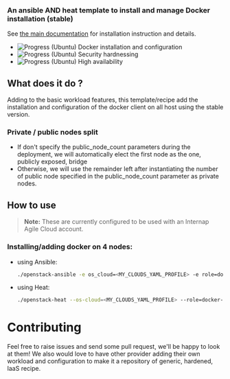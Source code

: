 ### An ansible AND heat template to install and manage Docker installation (stable)

See [the main documentation](/) for installation instruction and details.

+ ![Progress](http://progressed.io/bar/100)   (Ubuntu) Docker installation and configuration
+ ![Progress](http://progressed.io/bar/0)     (Ubuntu) Security hardnessing
+ ![Progress](http://progressed.io/bar/0)     (Ubuntu) High availability

## What does it do ?
Adding to the basic workload features, this template/recipe add the installation
and configuration of the docker client on all host using the stable version.

### Private / public nodes split
- If don't specify the public_node_count parameters during the deployment, we will
automatically elect the first node as the one, publicly exposed, bridge
- Otherwise, we will use the remainder left after instantiating the number of public node
specified in the public_node_count parameter as private nodes.

## How to use
> **Note:** These are currently configured to be used with an Internap Agile Cloud account.

### Installing/adding docker on 4 nodes:
* using Ansible:
  ```bash
  ./openstack-ansible -e os_cloud=<MY_CLOUDS_YAML_PROFILE> -e role=docker-stable -e node_count=4
  ```
* using Heat:
  ```bash
  ./openstack-heat --os-cloud=<MY_CLOUDS_YAML_PROFILE> --role=docker-stable --node_count=4
  ```

# Contributing
Feel free to raise issues and send some pull request, we'll be happy to look at them!
We also would love to have other provider adding their own workload and configuration
to make it a repository of generic, hardened, IaaS recipe.  
